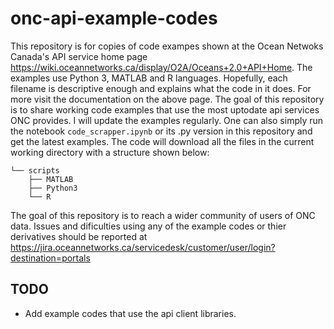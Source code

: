 # onc-api-example-codes


 This repository is for copies of code exampes shown at the Ocean Netwoks Canada's API service home page https://wiki.oceannetworks.ca/display/O2A/Oceans+2.0+API+Home. The examples use Python 3, MATLAB and R languages. Hopefully, each filename is descriptive enough and explains what the code in it does. For more visit the documentation on the above page. The goal of this repository is to share working code examples that use the most uptodate api services ONC provides. I will update the examples regularly. One can also simply run the notebook `code_scrapper.ipynb` or its .py version in this repository and get the latest examples. The code will download all the files in the current working directory with a structure shown below:

```
└── scripts
    ├── MATLAB
    ├── Python3
    └── R
```

The goal of this repository is to reach a wider community of users of ONC data. Issues and dificulties using any of the example codes or thier derivatives should be reported at https://jira.oceannetworks.ca/servicedesk/customer/user/login?destination=portals    

## TODO

 - Add example codes that use the api client libraries.
